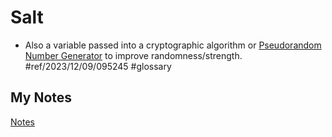 # Salt
- Also a variable passed into a cryptographic algorithm or [Pseudorandom Number Generator](pseudo-random-number-generator.md) to improve randomness/strength. #ref/2023/12/09/095245 #glossary
## My Notes
[Notes](mynotes/salt-notes.md)

